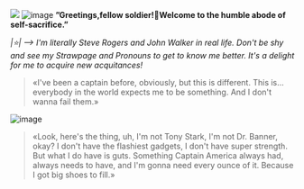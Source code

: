 
![](https://komarev.com/ghpvc/?username=ephemeralcreation&label=TIMES+I'VE+FELT+GUILTY+FOR+MY+PAST&base=9999)
 ![image](https://github.com/user-attachments/assets/b897a5d7-53d0-44cc-a36a-09e434a602c8)
**”Greetings,fellow soldier!🦅Welcome to the humble abode of self-sacrifice.”**

_|⭐️| --> I'm literally Steve Rogers and John Walker in real life. Don't be shy and see my Strawpage and Pronouns to get to know me better. It's a delight for me to acquire new acquitances!_

> «I've been a captain before, obviously, but this is different. This is... everybody in the world expects me to be something. And I don't wanna fail them.»

![image](https://github.com/user-attachments/assets/f358b279-aa63-4fc0-a468-b220bd5516b2)

> «Look, here's the thing, uh, I'm not Tony Stark, I'm not Dr. Banner, okay? I don't have the flashiest gadgets, I don't have super strength. But what I do have is guts. Something Captain America always had, always needs to have, and I'm gonna need every ounce of it. Because I got big shoes to fill.»
